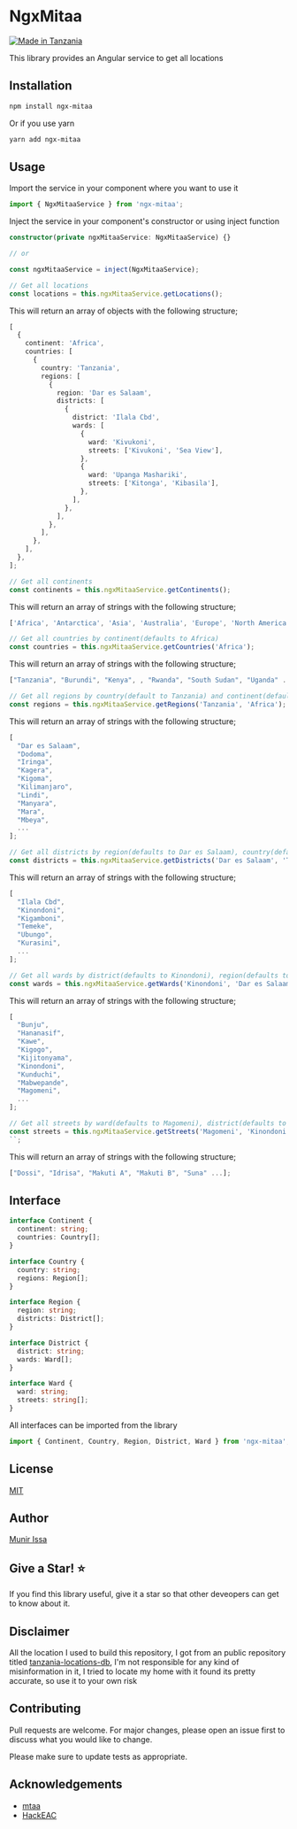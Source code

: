 # NgxMitaa

[![Made in Tanzania](https://img.shields.io/badge/made%20in-tanzania-008751.svg?style=flat-square)](https://github.com/Tanzania-Developers-Community/made-in-tanzania)

This library provides an Angular service to get all locations

## Installation

```bash
npm install ngx-mitaa
```

Or if you use yarn

```bash
yarn add ngx-mitaa
```

## Usage

Import the service in your component where you want to use it

```typescript
import { NgxMitaaService } from 'ngx-mitaa';
```

Inject the service in your component's constructor or using inject function

```typescript
constructor(private ngxMitaaService: NgxMitaaService) {}

// or

const ngxMitaaService = inject(NgxMitaaService);
```

```typescript
// Get all locations
const locations = this.ngxMitaaService.getLocations();
```

This will return an array of objects with the following structure;

```typescript
[
  {
    continent: 'Africa',
    countries: [
      {
        country: 'Tanzania',
        regions: [
          {
            region: 'Dar es Salaam',
            districts: [
              {
                district: 'Ilala Cbd',
                wards: [
                  {
                    ward: 'Kivukoni',
                    streets: ['Kivukoni', 'Sea View'],
                  },
                  {
                    ward: 'Upanga Mashariki',
                    streets: ['Kitonga', 'Kibasila'],
                  },
                ],
              },
            ],
          },
        ],
      },
    ],
  },
];
```

```typescript
// Get all continents
const continents = this.ngxMitaaService.getContinents();
```

This will return an array of strings with the following structure;

```typescript
['Africa', 'Antarctica', 'Asia', 'Australia', 'Europe', 'North America', 'South America'];
```

```typescript
// Get all countries by continent(defaults to Africa)
const countries = this.ngxMitaaService.getCountries('Africa');
```

This will return an array of strings with the following structure;

```typescript
["Tanzania", "Burundi", "Kenya", , "Rwanda", "South Sudan", "Uganda" ...];
```

```typescript
// Get all regions by country(default to Tanzania) and continent(defaults to Africa)
const regions = this.ngxMitaaService.getRegions('Tanzania', 'Africa');
```

This will return an array of strings with the following structure;

```typescript
[
  "Dar es Salaam",
  "Dodoma",
  "Iringa",
  "Kagera",
  "Kigoma",
  "Kilimanjaro",
  "Lindi",
  "Manyara",
  "Mara",
  "Mbeya",
  ...
];
```

```typescript
// Get all districts by region(defaults to Dar es Salaam), country(defaults to Tanzania) and continent(defaults to Africa)
const districts = this.ngxMitaaService.getDistricts('Dar es Salaam', 'Tanzania', 'Africa');
```

This will return an array of strings with the following structure;

```typescript
[
  "Ilala Cbd",
  "Kinondoni",
  "Kigamboni",
  "Temeke",
  "Ubungo",
  "Kurasini",
  ...
];
```

```typescript
// Get all wards by district(defaults to Kinondoni), region(defaults to Dar es Salaam), country(defaults to Tanzania) and continent(defaults to Africa)
const wards = this.ngxMitaaService.getWards('Kinondoni', 'Dar es Salaam', 'Tanzania', 'Africa');
```

This will return an array of strings with the following structure;

```typescript
[
  "Bunju",
  "Hananasif",
  "Kawe",
  "Kigogo",
  "Kijitonyama",
  "Kinondoni",
  "Kunduchi",
  "Mabwepande",
  "Magomeni",
  ...
];
```

```typescript
// Get all streets by ward(defaults to Magomeni), district(defaults to Kinondoni), region(defaults to Dar es Salaam), country(defaults to Tanzania) and continent(defaults to Africa)
const streets = this.ngxMitaaService.getStreets('Magomeni', 'Kinondoni', 'Dar es Salaam', 'Tanzania', 'Africa');
``;
```

This will return an array of strings with the following structure;

```typescript
["Dossi", "Idrisa", "Makuti A", "Makuti B", "Suna" ...];
```

## Interface

```typescript
interface Continent {
  continent: string;
  countries: Country[];
}

interface Country {
  country: string;
  regions: Region[];
}

interface Region {
  region: string;
  districts: District[];
}

interface District {
  district: string;
  wards: Ward[];
}

interface Ward {
  ward: string;
  streets: string[];
}
```

All interfaces can be imported from the library

```typescript
import { Continent, Country, Region, District, Ward } from 'ngx-mitaa';
```

## License

[MIT](https://choosealicense.com/licenses/mit/)

## Author

[Munir Issa](https://muneersahel.com)

## Give a Star! :star:

If you find this library useful, give it a star so that other deveopers can get to know about it.

## Disclaimer

All the location I used to build this repository, I got from an public repository titled [tanzania-locations-db](https://github.com/HackEAC/tanzania-locations-db), I'm not responsible for any kind of misinformation in it, I tried to locate my home with it found its pretty accurate, so use it to your own risk

## Contributing

Pull requests are welcome. For major changes, please open an issue first to discuss what you would like to change.

Please make sure to update tests as appropriate.

## Acknowledgements

- [mtaa](https://github.com/Kalebu/mtaa)
- [HackEAC](https://github.com/HackEAC/tanzania-locations-db)
